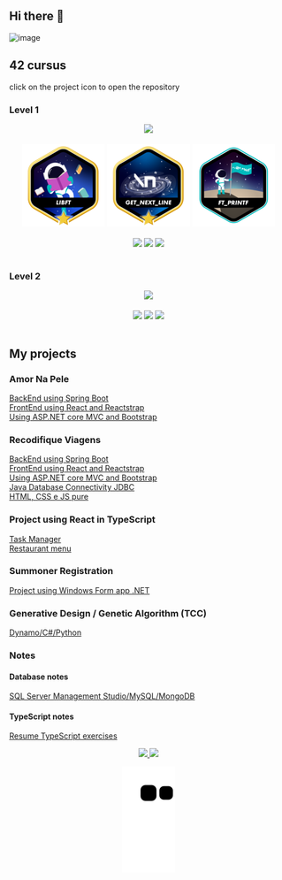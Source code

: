 ## Hi there 👋
![image](https://komarev.com/ghpvc/?username=EngMateusCardoso&logoColor=white&style=for-the-badge)

## 42 cursus

<!--42 cursus main painel-->
<!--<div align="center">
  <a href="https://profile.intra.42.fr/users/matcardo"><img src="https://badge42.vercel.app/api/v2/cl2lzeffr017709mnp9905hou/stats?cursusId=21&coalitionId=piscine" alt="matcardo's 42 stats" /></a>
</div>
<br/> -->
click on the project icon to open the repository
<!--42 cursus Fase 1 img-->
### Level 1
<div align="center">
  <img src="https://user-images.githubusercontent.com/93548287/191753025-531e00e8-daf2-4802-994f-6caa2688efe4.png">
</div>
<br/>

<!--42 cursus repositories Scores-->
<!--<div align="center">
  <a href="https://github.com/EngMateusCardoso/1-LIBFT-42Cursus"><img src="https://badge42.vercel.app/api/v2/cl2lzeffr017709mnp9905hou/project/2555124" alt="matcardo's 42 Libft Score" /></a>
  <a href="https://github.com/EngMateusCardoso/2-GET_NEXT_LINE-42cursus"><img src="https://badge42.vercel.app/api/v2/cl2lzeffr017709mnp9905hou/project/2576876" alt="matcardo's 42 get_next_line Score" /></a>
  <a href="https://github.com/EngMateusCardoso/3-FT_PRINTF-42cursus"><img src="https://badge42.vercel.app/api/v2/cl2lzeffr017709mnp9905hou/project/2607916" alt="matcardo's 42 ft_printf Score" /></a>
</div>-->

<!--42 cursus repositories projects-->
<div align="center">
  <a href="https://github.com/EngMateusCardoso/1-LIBFT-42Cursus"><img src="https://github.com/EngMateusCardoso/EngMateusCardoso/blob/main/libft.png"></a>
  <a href="https://github.com/EngMateusCardoso/2-GET_NEXT_LINE-42cursus"><img src="https://github.com/EngMateusCardoso/EngMateusCardoso/blob/main/get_next_line.png"></a>
  <a href="https://github.com/EngMateusCardoso/3-FT_PRINTF-42cursus"><img src="https://github.com/EngMateusCardoso/EngMateusCardoso/blob/main/ft_printf.png"></a>
</div>
<br/>

<!--42 cursus repositories Scores-->
<!--<div align="center">
  <a href="https://github.com/EngMateusCardoso/4-Born2beroot-42cursus"><img src="https://badge42.vercel.app/api/v2/cl2lzeffr017709mnp9905hou/project/2618467" alt="matcardo's 42 Born2beroot Score" /></a>
  <a href="https://github.com/EngMateusCardoso/3-FRACT-OL-42cursus"><img src="https://badge42.vercel.app/api/v2/cl2lzeffr017709mnp9905hou/project/2648383" alt="matcardo's 42 Fract-ol Score" /></a>
  <a href="https://github.com/EngMateusCardoso/6-PIPEX-42cursus"><img src="https://badge42.vercel.app/api/v2/cl2lzeffr017709mnp9905hou/project/2665507" alt="matcardo's 42 pipex Score" /></a>
</div>-->

<!--42 cursus repositories projects-->
<div align="center">
  <a href="https://github.com/EngMateusCardoso/4-Born2beroot-42cursus"><img src="https://user-images.githubusercontent.com/93548287/177801771-50c506d0-2808-4a73-afb8-02af3f7686f1.png"></a>
  <a href="https://github.com/EngMateusCardoso/5-FRACT-OL-42cursus"><img src="https://user-images.githubusercontent.com/93548287/179062849-d4e55391-34e0-404e-b886-58ef50e356d4.png"></a>
  <a href="https://github.com/EngMateusCardoso/6-PIPEX-42cursus"><img src="https://user-images.githubusercontent.com/93548287/191578022-4987ba1a-a963-4ece-8033-d0fd3be65569.png"></a>
</div>
<br/>

<!--42 cursus Fase 2 img-->
### Level 2
<div align="center">
  <img src="https://user-images.githubusercontent.com/93548287/191812910-dfdf0471-1d38-4932-b5ca-e2ccaa2c2d16.png">
</div>
<br/>

<!--42 cursus repositories Scores-->
<!--<div align="center">
  <a href="https://github.com/EngMateusCardoso/7-Push_swap-42cursus"><img src="https://badge42.vercel.app/api/v2/cl2lzeffr017709mnp9905hou/project/2786608" alt="matcardo's 42 push_swap Score" /></a>
  <a href="https://github.com/EngMateusCardoso/8-Minishell-42cursus"><img src="https://badge42.vercel.app/api/v2/cl2lzeffr017709mnp9905hou/project/2858700" alt="matcardo's 42 minishell Score" /></a>
  <a href="https://github.com/EngMateusCardoso/9-Philosophers-42cursus"><img src="https://badge42.vercel.app/api/v2/cl2lzeffr017709mnp9905hou/project/3005021" alt="matcardo's 42 Philosophers Score" /></a>
</div>-->

<!--42 cursus repositories projects-->
<div align="center">
  <a href="https://github.com/EngMateusCardoso/7-Push_swap-42cursus"><img src="https://user-images.githubusercontent.com/93548287/191818803-16053759-3570-40a0-9b8e-904e3931bd98.png"></a>
    <a href="https://github.com/EngMateusCardoso/8-Minishell-42cursus"><img src="https://github.com/EngMateusCardoso/EngMateusCardoso/assets/93548287/d2058e6a-ba61-42f0-b0d7-0aeb19c44a89"></a>
    <a href="https://github.com/EngMateusCardoso/9-Philosophers-42cursus"><img src="https://github.com/EngMateusCardoso/EngMateusCardoso/assets/93548287/86d92fb8-da50-455a-adaf-66b44c1574f4"></a>
</div>
<br/>

<!--<div align="center">

  <div align="center">
              <img align="center" alt="git" height="30" width="40" src="https://cdn.jsdelivr.net/gh/devicons/devicon/icons/git/git-original.svg" />
              <img align="center" alt="github" height="30" width="40" src="https://cdn.jsdelivr.net/gh/devicons/devicon/icons/github/github-original.svg" />
              <img align="center" alt="trello" height="30" width="40" src="https://cdn.jsdelivr.net/gh/devicons/devicon/icons/trello/trello-plain.svg" />          
  </div>
  <br/>
  <div align="center">
            <img align="center" alt="html5" height="30" width="40" src="https://cdn.jsdelivr.net/gh/devicons/devicon/icons/html5/html5-original.svg" />
            <img align="center" alt="css3" height="30" width="40" src="https://cdn.jsdelivr.net/gh/devicons/devicon/icons/css3/css3-original.svg" />
            <img align="center" alt="javascript" height="30" width="40" src="https://cdn.jsdelivr.net/gh/devicons/devicon/icons/javascript/javascript-original.svg" />
            <img align="center" alt="bootstrap" height="30" width="40" src="https://cdn.jsdelivr.net/gh/devicons/devicon/icons/bootstrap/bootstrap-original.svg" />
            <img align="center" alt="react" height="30" width="40" src="https://cdn.jsdelivr.net/gh/devicons/devicon/icons/react/react-original.svg" />       
  </div>
  <br/>
            <div align="center">
            <img align="center" alt="c" height="30" width="40" src="https://cdn.jsdelivr.net/gh/devicons/devicon/icons/c/c-original.svg" />
            <img align="center" alt="java" height="30" width="40" src="https://cdn.jsdelivr.net/gh/devicons/devicon/icons/java/java-original.svg" />
            <img align="center" alt="spring" height="30" width="40" src="https://cdn.jsdelivr.net/gh/devicons/devicon/icons/spring/spring-original.svg" />
            <img align="center" alt="csharp" height="30" width="40" src="https://cdn.jsdelivr.net/gh/devicons/devicon/icons/csharp/csharp-original.svg" />
            <img align="center" alt="dot-ne" height="30" width="40" src="https://cdn.jsdelivr.net/gh/devicons/devicon/icons/dot-net/dot-net-original.svg" />
            <img align="center" alt="python" height="30" width="40" src="https://cdn.jsdelivr.net/gh/devicons/devicon/icons/python/python-original.svg" />         
  </div>
  <br/>      
<div align="center">
            <img align="center" alt="microsoftsqlserver" height="30" width="40" src="https://cdn.jsdelivr.net/gh/devicons/devicon/icons/microsoftsqlserver/microsoftsqlserver-plain.svg" />
            <img align="center" alt="mysql" height="30" width="40" src="https://cdn.jsdelivr.net/gh/devicons/devicon/icons/mysql/mysql-original.svg" />
            <img align="center" alt="postgresql" height="30" width="40" src="https://cdn.jsdelivr.net/gh/devicons/devicon/icons/postgresql/postgresql-original.svg" />
            <img align="center" alt="mongodb" height="30" width="40" src="https://cdn.jsdelivr.net/gh/devicons/devicon/icons/mongodb/mongodb-original.svg" />       
  </div>
  <br/>    
         
</div>-->
## My projects
### Amor Na Pele
[BackEnd using Spring Boot](https://github.com/EngMateusCardoso/api-amornapele-recode) <br/>
[FrontEnd using React and Reactstrap](https://github.com/EngMateusCardoso/amor-na-pele_entrega-final) <br/>
[Using ASP.NET core MVC and Bootstrap](https://github.com/EngMateusCardoso/Projeto_RecodePro_Squaud09_Entrega02) <br/>
### Recodifique Viagens
[BackEnd using Spring Boot](https://github.com/EngMateusCardoso/recodifiqueviagens-api-spring) <br/>
[FrontEnd using React and Reactstrap](https://github.com/EngMateusCardoso/recodifiqueviagens-react) <br/>
[Using ASP.NET core MVC and Bootstrap](https://github.com/EngMateusCardoso/Aplicacao_WEB_ASP.NET_Core_MVC) <br/>
[Java Database Connectivity JDBC](https://github.com/EngMateusCardoso/Projeto_recodepro_modulo04_JavaBD) <br/>
[HTML, CSS e JS pure](https://github.com/EngMateusCardoso/Recodifique_Viagens-Projeto_Recode) <br/>
### Project using React in TypeScript
[Task Manager](https://github.com/EngMateusCardoso/task_manager-React-TS) <br/>
[Restaurant menu](https://github.com/EngMateusCardoso/retaurant-menu_React-TS)
### Summoner Registration
[Project using Windows Form app .NET](https://github.com/EngMateusCardoso/Windows_Form_App_.NET_CRUD_SummonerRegistration)
### Generative Design / Genetic Algorithm (TCC)
[Dynamo/C#/Python](https://github.com/EngMateusCardoso/USO_DO_PROJETO_GENERATIVO_COMO_FERRAMENTA_DE_BUSCA_DE_SOLUCOES_DE_PROJETO)
### Notes
#### Database notes
[SQL Server Management Studio/MySQL/MongoDB](https://github.com/EngMateusCardoso/Resumos_BD_Recode)
#### TypeScript notes
[Resume TypeScript exercises](https://github.com/EngMateusCardoso/TypeScript_Exercises)

<div align="center">
  <a align="center" href="https://github.com/EngMateusCardoso">
  <img height="180em" src="https://github-readme-stats.vercel.app/api?username=EngMateusCardoso&show_icons=true&theme=dracula&include_all_commits=true&count_private=true"/>
  <img height="180em" src="https://github-readme-stats.vercel.app/api/top-langs/?username=EngMateusCardoso&layout=compact&langs_count=7&theme=dracula"/>
</div> 
 
 ![Snake animation](https://github.com/EngMateusCardoso/EngMateusCardoso/blob/output/github-contribution-grid-snake.svg)
